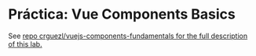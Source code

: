 # Práctica: Vue Components Basics

See <a href="https://github.com/crguezl/vuejs-components-fundamentals" target="_blank">repo crguezl/vuejs-components-fundamentals for the full description of this lab.
